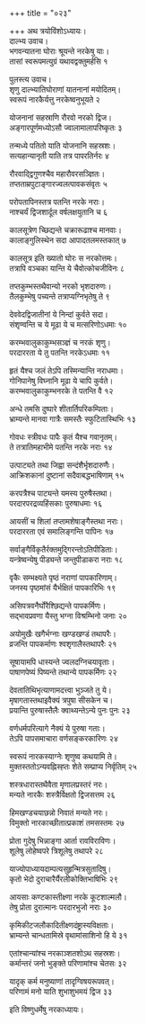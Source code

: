 +++
title = "०२३"

+++
अथ त्रयोविंशोऽध्यायः।  
दाल्भ्य उवाच।  
भगवन्यातना घोराः श्रूयन्ते नरकेषु याः।  
तासां स्वरूपमत्युग्रं यथावद्वक्तुमर्हसि १

पुलस्त्य उवाच।  
शृणु दाल्भ्यातिघोराणां यातनानां मयोदितम्।  
स्वरूपं नारकैर्यत्तु नरकेष्वनुभूयते २

योजनानां सहस्राणि रौरवो नरको द्विज।  
अङ्गारपूर्णमध्योऽसौ ज्वालामालापरिष्कृतः ३

तन्मध्ये पतितो याति योजनानि सहस्रशः।  
सत्यहान्यानृती याति तत्र पापरतिर्नरः ४

रौरवाद्द्विगुणश्चैव महारौवरसञ्ज्ञितः।  
तप्तताम्रपुटाङ्गारज्वलत्पावकसंवृतः ५

परोपतापिनस्तत्र पतन्ति नरके नराः।  
नाश्चर्यं द्विजशार्दूल वर्षलक्षयुतानि च ६

कालसूत्रेण च्छिद्यन्ते चक्रारूढाश्च मानवाः।  
कालाङ्गुलिस्थेन सदा आपादतलमस्तकात् ७

कालसूत्र इति ख्यातो घोरः स नरकोत्तमः।  
तत्रापि वञ्चका यान्ति ये चैवोत्कोचजीविनः ८

तप्तकुम्भस्तथैवान्यो नरको भृशदारुणः।  
तैलकुम्भेषु पच्यन्ते तत्राप्यग्निभृतेषु ते ९

देववेदद्विजातीनां ये निन्दां कुर्वते सदा।  
संशृण्वन्ति च ये मूढा ये च मत्सरिणोऽधमाः १०

करम्भवालुकाकुम्भसञ्ज्ञं च नरकं शृणु।  
परदाररता ये तु पतन्ति नरकेऽधमाः ११

हृतं यैश्च जलं तेऽपि तस्मिन्यान्ति नराधमाः।  
गोनिपानेषु विघ्नानि मूढा ये चापि कुर्वते।  
करम्भवालुकाकुम्भनरके ते पतन्ति वै १२

अन्धे तमसि दुष्पारे शीतार्तिपरिकम्पिताः।  
भ्राम्यन्ते मानवा गात्रैः समस्तैः स्फुटितास्थिभिः १३

गोवधः स्त्रीवधः पापैः कृतं यैश्च गवानृतम्।  
ते तत्रातिमहाभीमे पतन्ति नरके नराः १४

उत्पाट्यते तथा जिह्वा सन्दंशैर्भृशदारुणैः।  
आक्रिशकानां दुष्टानां सदैवाबद्धभाषिणाम् १५

करपत्रैश्च पाट्यन्ते यमस्य पुरुषैस्तथा।  
परदारपरद्रव्यहिंसकाः पुरुषाधमाः १६

आयसीं च शिलां तप्तामशेषाङ्गैस्तथा नराः।  
परदाररता एवं समालिङ्गन्ति पापिनः १७

सर्वाङ्गैर्विकृतैर्रक्तमुद्गिरन्तोऽतिपीडिताः।  
यन्त्रेष्वन्येषु पीड्यन्ते जन्तुपीडाकरा नराः १८

वृकैः सम्भक्ष्यते पृष्ठं नराणां पापकारिणाम्।  
जनस्य पृष्ठमांसं यैर्भक्षितं पापकारिभिः १९

असिपत्रवनैर्घोरैश्छिद्यन्ते पापकर्मिणः।  
सद्भावप्रवणा यैस्तु भग्ना विश्रम्भिनो जनाः २०

अयोमुखैः खगैर्भग्नाः खण्डखण्डं तथापरैः।  
व्रजन्ति पापकर्माणः श्वशृगालैस्तथापरैः २१

सूषायामपि धास्यन्ते ज्वलदग्निचयावृताः।  
पाषाणपेष्यं पिष्यन्ते तथान्ये पापकर्मिणः २२

देवतातिथिभृत्याणामदत्त्वा भुञ्जते तु ये।  
मृषागतास्तथाइवैक्यं त्रपुषा सीसकेन च।  
प्रयान्ति पुरुषास्तैलैः क्वाथ्यन्तेऽन्ये पुनः पुनः २३

वर्णधर्मपरित्यागे नैक्यं ये पुरुषा गताः।  
तेऽपि पापसमाचारा वर्णसङ्करकारिणः २४

स्वरूपं नारकस्याग्नेः शृणुष्व कथयामि ते।  
मुक्तस्ततोऽन्यवह्निस्ह्तः शेते सम्प्राप्य निर्वृतिम् २५

शस्त्रधारास्तथैवैता मृणालप्रस्तरं नरः।  
मन्यते नारकैः शस्त्रैर्विक्षतो द्विजसत्तम २६

हिमखण्डचयाछन्नो निवातं मन्यते नरः।  
विमुक्तो नारकाच्छीतात्प्रकाशं तमसस्तमः २७

प्रोता गुदेषु भिन्नाङ्गा आर्ता रावविराविणः।  
शूलेषु लोहेष्वपरे त्रिशूलेषु तथापरे २८

याज्योपाध्यायदाम्पत्यसुहृन्मित्रसुतादिषु।  
कृतो भेदो दुराचारैर्यैरलीकोक्तिभाषिभिः २९

आयसाः कण्टकास्तीक्ष्णा नरके कूटशाल्मलौ।  
तेषु प्रोता दुरात्मानः परदारभुजो नराः ३०

कृमिकीटजलौकादितीक्ष्णदंष्ट्रास्यविक्षताः।  
भ्राम्यन्ते चान्धतामिस्रे वृथामांसाशिनो हि ये ३१

एतांश्चान्यांश्च नरकाञ्शतशोऽथ सहस्रशः।  
कर्मान्तरं जनो भुङ्क्ते परिणामांश्च चेतसः ३२

यादृक् कर्म मनुष्याणां तादृग्विषयरूपवत्।  
परिणामं मनो याति शुभाशुभमयं द्विज ३३

इति विष्णुधर्मेषु नरकाध्यायः।  
